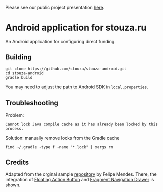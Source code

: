 Please see our public project presentation [here](https://github.com/stouza/stouza-presentation).

# Android application for stouza.ru

An Android application for configuring direct funding.

## Building

```
git clone https://github.com/stouza/stouza-android.git
cd stouza-android
gradle build
```

You may need to adjust the path to Android SDK in `local.properties`. 


## Troubleshooting

Problem: 

```
Cannot lock Java compile cache as it has already been locked by this process.
```

Solution: manually remove locks from the Gradle cache

```
find ~/.gradle -type f -name "*.lock" | xargs rm
```


## Credits

Adapted from the orginal sample [repository](https://github.com/felipemendes/Android-Menu-Sample) by Felipe Mendes. There, the integration of [Floating Action Button](https://github.com/Clans/FloatingActionButton) and [Fragment Navigation Drawer](https://github.com/codepath/android_guides/wiki/Fragment-Navigation-Drawer) is shown.

